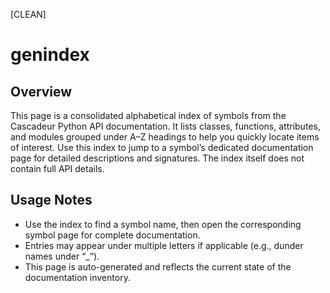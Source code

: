 [CLEAN]

# genindex

## Overview

This page is a consolidated alphabetical index of symbols from the Cascadeur Python API documentation. It lists classes, functions, attributes, and modules grouped under A–Z headings to help you quickly locate items of interest. Use this index to jump to a symbol’s dedicated documentation page for detailed descriptions and signatures. The index itself does not contain full API details.

## Usage Notes

- Use the index to find a symbol name, then open the corresponding symbol page for complete documentation.
- Entries may appear under multiple letters if applicable (e.g., dunder names under “_”).
- This page is auto-generated and reflects the current state of the documentation inventory.

